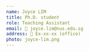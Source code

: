 ```yaml
---
name: Joyce LIM
title: Ph.D. student
role: Teaching Assistant
email: 📧 joyce.lim@nus.edu.sg  
address: 📍 Ex-xx-xx (office)
photo: joyce-lim.png
---
```



